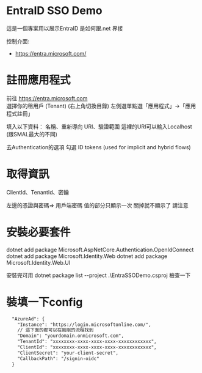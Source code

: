 # EntraID SSO Demo
這是一個專案用以展示EntraID 是如何跟.net 界接

控制介面:
- https://entra.microsoft.com/

# 註冊應用程式
前往 https://entra.microsoft.com  
選擇你的租用戶 (Tenant)  (右上角切換目錄)
左側選單點選「應用程式」→「應用程式註冊」  

填入以下資料：
名稱、重新導向 URI、驗證範圍
這裡的URI可以輸入Localhost (跟SMAL最大的不同)

去Authentication的選項
勾選 ID tokens (used for implicit and hybrid flows)


# 取得資訊
ClientId、TenantId、密鑰

左邊的憑證與密碼=> 用戶端密碼
值的部分只顯示一次 關掉就不顯示了 請注意

# 安裝必要套件
dotnet add package Microsoft.AspNetCore.Authentication.OpenIdConnect
dotnet add package Microsoft.Identity.Web
dotnet add package Microsoft.Identity.Web.UI

安裝完可用
dotnet package list --project .\EntraSSODemo.csproj 檢查一下

# 裝填一下config
``` xml
  "AzureAd": {
    "Instance": "https://login.microsoftonline.com/",
    // 這下面的都可以在剛剛的流程找到
    "Domain": "yourdomain.onmicrosoft.com",
    "TenantId": "xxxxxxxx-xxxx-xxxx-xxxx-xxxxxxxxxxxx",
    "ClientId": "xxxxxxxx-xxxx-xxxx-xxxx-xxxxxxxxxxxx",
    "ClientSecret": "your-client-secret",
    "CallbackPath": "/signin-oidc"
  }
```